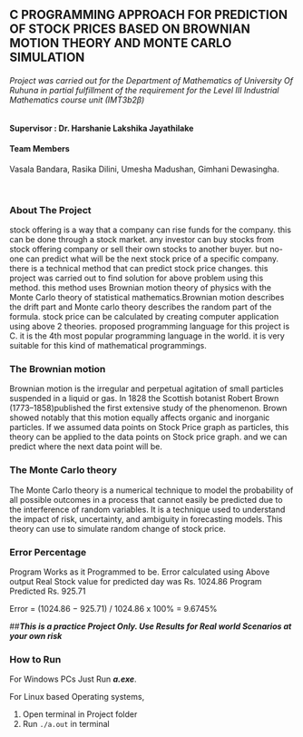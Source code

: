 ## C PROGRAMMING APPROACH FOR PREDICTION OF STOCK PRICES BASED ON BROWNIAN MOTION THEORY AND MONTE CARLO SIMULATION

###### Project was carried out for the Department of Mathematics of University Of Ruhuna in partial fulfillment of the requirement for the Level III Industrial Mathematics course unit (*IMT3b2β*) 

#### Supervisor : Dr. Harshanie Lakshika Jayathilake

#### Team Members

Vasala Bandara, Rasika Dilini, Umesha Madushan, Gimhani Dewasingha.

<br>

### About The Project

stock offering is a way that a company can rise funds for the company. this can be done through a
stock market. any investor can buy stocks from stock offering company or sell their own stocks to
another buyer. but no-one can predict what will be the next stock price of a specific company. there is
a technical method that can predict stock price changes. this project was carried out to find solution for above problem using this method. this method uses Brownian motion theory of physics with the Monte Carlo theory of statistical mathematics.Brownian motion describes the drift part and Monte carlo theory describes the random part of the formula. stock price can be calculated by creating computer application using above 2 theories. proposed programming language for this project is C. it is the 4th most popular programming language in the world. it is very suitable for this kind of mathematical programmings.

### The Brownian motion
Brownian motion is the irregular and perpetual agitation of small particles suspended in a liquid or
gas. In 1828 the Scottish botanist Robert Brown (1773–1858)published the first extensive study
of the phenomenon. Brown showed notably that this motion equally affects organic and inorganic
particles. If we assumed data points on Stock Price graph as particles, this theory can be applied
to the data points on Stock price graph. and we can predict where the next data point will be.

### The Monte Carlo theory
The Monte Carlo theory is a numerical technique to model the probability of all possible outcomes
in a process that cannot easily be predicted due to the interference of random variables. It is a
technique used to understand the impact of risk, uncertainty, and ambiguity in forecasting models.
This theory can use to simulate random change of stock price.

### Error Percentage

Program Works as it Programmed to be.
Error calculated using Above output
Real Stock value for predicted day was Rs. 1024.86 Program Predicted Rs. 925.71

Error = (1024.86 − 925.71) / 1024.86 x 100% = 9.6745%

##***This is a practice Project Only. Use Results for Real world Scenarios at your own risk***

### How to Run

For Windows PCs Just Run ***a.exe***.

For Linux based Operating systems, 
1. Open terminal in Project folder
2. Run `./a.out` in terminal

